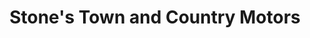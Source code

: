 ---
title: "Stone's Town and Country Motors"
url: /rexburg/stones-town-and-country-motors/
shop: car
---
